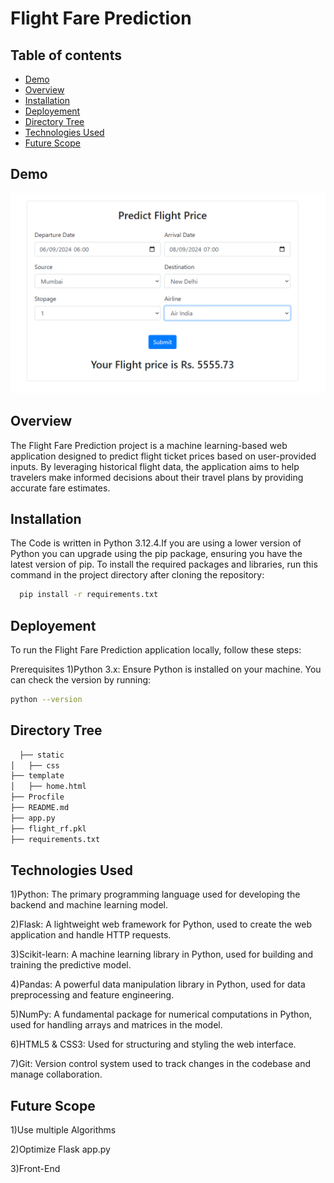 
# Flight Fare Prediction




## Table of contents
- [Demo](#Demo)
- [Overview](#Overview)
- [Installation](#Installation)
- [Deployement](#Deployement)
- [Directory Tree](#DirectoryTree)
- [Technologies Used](#TechnologiesUsed)
- [Future Scope ](#FutureScope)

## Demo

![](./Screenshot%202024-09-04%20190147.png)



## Overview

The Flight Fare Prediction project is a machine learning-based web application designed to predict flight ticket prices based on user-provided inputs. By leveraging historical flight data, the application aims to help travelers make informed decisions about their travel plans by providing accurate fare estimates.
## Installation

The Code is written in Python 3.12.4.If you are using a lower version of Python you can upgrade using the pip package, ensuring you have the latest version of pip. To install the required packages and libraries, run this command in the project directory after cloning the repository:

```bash
  pip install -r requirements.txt
```
    
## Deployement 
To run the Flight Fare Prediction application locally, follow these steps:

Prerequisites
1)Python 3.x: Ensure Python is installed on your machine. You can check the version by running:
```bash
python --version
```

 
 


## Directory Tree

```bash
  ├── static 
│   ├── css
├── template
│   ├── home.html
├── Procfile
├── README.md
├── app.py
├── flight_rf.pkl
├── requirements.txt
```
## Technologies Used
1)Python: The primary programming language used for developing the backend and machine learning model.

2)Flask: A lightweight web framework for Python, used to create the web application and handle HTTP requests.

3)Scikit-learn: A machine learning library in Python, used for building and training the predictive model.

4)Pandas: A powerful data manipulation library in Python, used for data preprocessing and feature engineering.

5)NumPy: A fundamental package for numerical computations in Python, used for handling arrays and matrices in the model.

6)HTML5 & CSS3: Used for structuring and styling the web interface.

7)Git: Version control system used to track changes in the codebase and manage collaboration.

## Future Scope
1)Use multiple Algorithms

2)Optimize Flask app.py

3)Front-End
